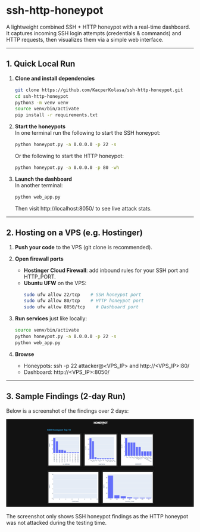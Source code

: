 # ssh-http-honeypot

A lightweight combined SSH + HTTP honeypot with a real-time dashboard.  
It captures incoming SSH login attempts (credentials & commands) and HTTP requests, then visualizes them via a simple web interface.

---

## 1. Quick Local Run

1. **Clone and install dependencies**  
   ```bash
   git clone https://github.com/KacperKolasa/ssh-http-honeypot.git
   cd ssh-http-honeypot
   python3 -m venv venv
   source venv/bin/activate
   pip install -r requirements.txt
   ```

2. **Start the honeypots**  
   In one terminal run the following to start the SSH honeypot:  
   ```bash
   python honeypot.py -a 0.0.0.0 -p 22 -s
   ```
   Or the following to start the HTTP honeypot:
   ```bash
   python honeypot.py -a 0.0.0.0 -p 80 -wh
   ```

3. **Launch the dashboard**  
   In another terminal:  
   ```bash
   python web_app.py
   ```  
   Then visit http://localhost:8050/ to see live attack stats.

---

## 2. Hosting on a VPS (e.g. Hostinger)

1. **Push your code** to the VPS (git clone is recommended).  
2. **Open firewall ports**  
   - **Hostinger Cloud Firewall**: add inbound rules for your SSH port and HTTP_PORT.  
   - **Ubuntu UFW** on the VPS:  
     ```bash
     sudo ufw allow 22/tcp    # SSH honeypot port
     sudo ufw allow 80/tcp    # HTTP honeypot port
     sudo ufw allow 8050/tcp    # Dashboard port
     ```

3. **Run services** just like locally:  
   ```bash
   source venv/bin/activate
   python honeypot.py -a 0.0.0.0 -p 22 -s
   python web_app.py
   ```

4. **Browse**  
   - Honeypots: ssh -p 22 attacker@<VPS_IP> and http://<VPS_IP>:80/
   - Dashboard: http://<VPS_IP>:8050/

---

## 3. Sample Findings (2-day Run)

Below is a screenshot of the findings over 2 days:

![Dashboard screenshot](assets/images/dashboard.png)

The screenshot only shows SSH honeypot findings as the HTTP honeypot was not attacked during the testing time.


